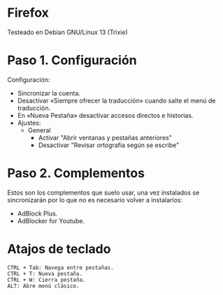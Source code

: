 # Firefox

Testeado en Debian GNU/Linux 13 (Trixie)

# Paso 1. Configuración

Configuración:

- Sincronizar la cuenta.
- Desactivar «Siempre ofrecer la traducción» cuando salte el menú de traducción.
- En «Nueva Pestaña» desactivar accesos directos e historias.
- Ajustes:
    - General
        - Activar "Abrir ventanas y pestañas anteriores"
        - Desactivar "Revisar ortografía según se escribe"

# Paso 2. Complementos

Estos son los complementos que suelo usar, una vez instalados se sincronizarán por lo que no es necesario volver a instalarlos:

- AdBlock Plus.
- AdBlocker for Youtube.

# Atajos de teclado

    CTRL + Tab: Navega entre pestañas.
    CTRL + T: Nueva pestaña.
    CTRL + W: Cierra pestaña.
    ALT: Abre menú clásico.
